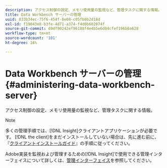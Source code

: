 ```yaml
---
description: アクセス制御の設定、メモリ使用量の監視など、管理タスクに関する情報。
title: Data Workbench サーバーの管理
uuid: 033b34ec-75f6-454f-8e08-c05fb8b2d18d
exl-id: f19043e8-b3fe-4d71-a374-f4d0b602074f
source-git-commit: d9df90242ef96188f4e4b5e6d04cfef196b0a628
workflow-type: tm+mt
source-wordcount: '101'
ht-degree: 16%

---
```


# Data Workbench サーバーの管理{#administering-data-workbench-server}

アクセス制御の設定、メモリ使用量の監視など、管理タスクに関する情報。

>[!NOTE]
>
>多くの管理手順では、[!DNL Insight]クライアントアプリケーションが必要です。 [!DNL the client]をまだインストールしていない場合は、先に進む前に、『[クライアントインストールガイド](https://docs.adobe.com/content/help/ja-JP/data-workbench/using/install/c-data-workbench-client-install.html)』の手順に従ってください。

Adobe実装を監視および管理するための[!DNL Insight]で使用できる管理インターフェイスについて詳しくは、[管理インターフェイス](https://docs.adobe.com/content/help/en/data-workbench/using/client/t-open-ins.html#Administrative_Interfaces)を参照してください。
